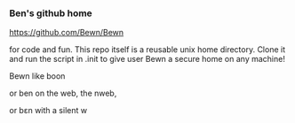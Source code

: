 ### Ben's github home
https://github.com/Bewn/Bewn

for code and fun. This repo itself is a reusable unix home directory.
Clone it and run the script in .init to give user Bewn a secure home on any machine!

Bewn like boon 

or ben on the web, the nweb,

or bεn with a silent w
>
